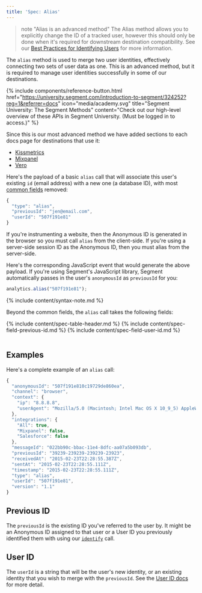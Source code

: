 ```yaml
---
title: 'Spec: Alias'
---
```


> note "Alias is an advanced method"
> The Alias method allows you to explicitly change the ID of a tracked user, however this should only be done when it's required for downstream destination compatibility. See our [Best Practices for Identifying Users](/docs/guides/how-to-guides/best-practices-identify/) for more information.

The `alias` method is used to merge two user identities, effectively connecting two sets of user data as one. This is an advanced method, but it is required to manage user identities successfully in some of our destinations.

{% include components/reference-button.html href="https://university.segment.com/introduction-to-segment/324252?reg=1&referrer=docs" icon="media/academy.svg" title="Segment University: The Segment Methods" content="Check out our high-level overview of these APIs in Segment University. (Must be logged in to access.)" %}

Since this is our most advanced method we have added sections to each docs page for destinations that use it:

- [Kissmetrics](/docs/connections/destinations/catalog/kissmetrics#alias)
- [Mixpanel](/docs/connections/destinations/catalog/mixpanel#alias)
- [Vero](/docs/connections/destinations/catalog/vero#alias)

Here's the payload of a basic `alias` call that will associate this user's existing `id` (email address) with a new one (a database ID), with most [common fields](/docs/connections/spec/common/) removed:

```js
{
  "type": "alias",
  "previousId": "jen@email.com",
  "userId": "507f191e81"
}
```

If you're instrumenting a website, then the Anonymous ID is generated in the browser so you must call `alias` from the client-side. If you're using a server-side session ID as the Anonymous ID, then you must alias from the server-side.

Here's the corresponding JavaScript event that would generate the above payload. If you're using Segment's JavaScript library, Segment automatically passes in the user's `anonymousId` as `previousId` for you:

```js
analytics.alias("507f191e81");
```
{% include content/syntax-note.md %}

Beyond the common fields, the `alias` call takes the following fields:

<table>
  {% include content/spec-table-header.md %}
  {% include content/spec-field-previous-id.md %}
  {% include content/spec-field-user-id.md %}
</table>


## Examples
Here's a complete example of an `alias` call:

```js
{
  "anonymousId": "507f191e810c19729de860ea",
  "channel": "browser",
  "context": {
    "ip": "8.8.8.8",
    "userAgent": "Mozilla/5.0 (Macintosh; Intel Mac OS X 10_9_5) AppleWebKit/537.36 (KHTML, like Gecko) Chrome/40.0.2214.115 Safari/537.36"
  },
  "integrations": {
    "All": true,
    "Mixpanel": false,
    "Salesforce": false
  },
  "messageId": "022bb90c-bbac-11e4-8dfc-aa07a5b093db",
  "previousId": "39239-239239-239239-23923",
  "receivedAt": "2015-02-23T22:28:55.387Z",
  "sentAt": "2015-02-23T22:28:55.111Z",
  "timestamp": "2015-02-23T22:28:55.111Z",
  "type": "alias",
  "userId": "507f191e81",
  "version": "1.1"
}
```

## Previous ID

The `previousId` is the existing ID you've referred to the user by. It might be an Anonymous ID assigned to that user or a User ID you previously identified them with using our [`identify`](/docs/connections/spec/identify/) call.

## User ID

The `userId` is a string that will be the user's new identity, or an existing identity that you wish to merge with the `previousId`. See the [User ID docs](/docs/connections/spec/identify#user-id) for more detail.
